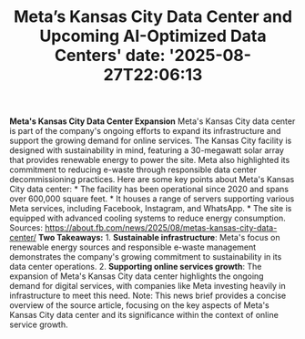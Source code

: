 ﻿---
title: "Meta’s Kansas City Data Center and Upcoming AI-Optimized Data Centers'
date: '2025-08-27T22:06:13"
category: "Markets"
summary: ""
slug: "metas kansas city data center and upcoming aioptimized data "
source_urls:
  - "https://about.fb.com/news/2025/08/metas-kansas-city-data-center/"
seo:
  title: "Meta’s Kansas City Data Center and Upcoming AI-Optimized Data Centers | Hash n Hedge'
  description: '"
  keywords: ["news", "markets", "brief"]
---
**Meta's Kansas City Data Center Expansion**  Meta's Kansas City data center is part of the company's ongoing efforts to expand its infrastructure and support the growing demand for online services.  The Kansas City facility is designed with sustainability in mind, featuring a 30-megawatt solar array that provides renewable energy to power the site. Meta also highlighted its commitment to reducing e-waste through responsible data center decommissioning practices.  Here are some key points about Meta's Kansas City data center:  * The facility has been operational since 2020 and spans over 600,000 square feet. * It houses a range of servers supporting various Meta services, including Facebook, Instagram, and WhatsApp. * The site is equipped with advanced cooling systems to reduce energy consumption.  Sources: https://about.fb.com/news/2025/08/metas-kansas-city-data-center/  **Two Takeaways:**  1. **Sustainable infrastructure**: Meta's focus on renewable energy sources and responsible e-waste management demonstrates the company's growing commitment to sustainability in its data center operations. 2. **Supporting online services growth**: The expansion of Meta's Kansas City data center highlights the ongoing demand for digital services, with companies like Meta investing heavily in infrastructure to meet this need.  Note: This news brief provides a concise overview of the source article, focusing on the key aspects of Meta's Kansas City data center and its significance within the context of online service growth. 
